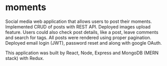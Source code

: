 # moments

Social media web application that allows users to post their moments. Implemented CRUD of posts with REST API. Deployed images upload feature. Users could also check post details, like a post, leave comments and search for tags. All posts were rendered using proper pagination. Deployed email login (JWT), password reset and along with google OAuth.

This application was built by React, Node, Express and MongoDB (MERN stack) with Redux.
